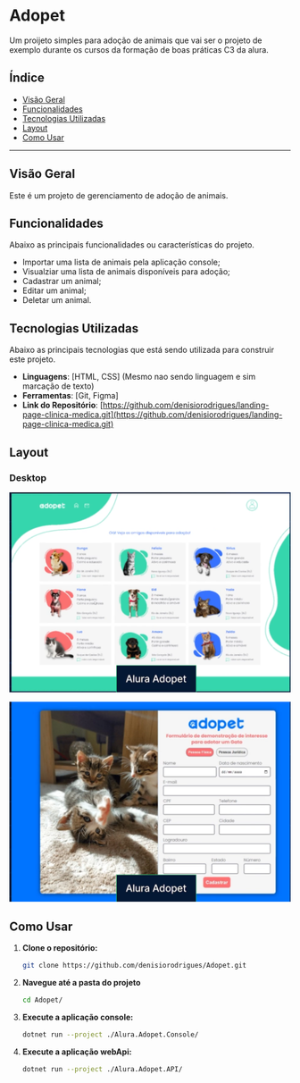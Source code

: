 # Adopet

Um proijeto simples para adoção de animais que vai ser o projeto de exemplo durante os cursos da formação de boas práticas C3 da alura.

## Índice

* [Visão Geral](#visão-geral)
* [Funcionalidades](#funcionalidades)
* [Tecnologias Utilizadas](#tecnologias-utilizadas)
* [Layout](#layout)
* [Como Usar](#como-usar)

---

## Visão Geral

Este é um projeto de gerenciamento de adoção de animais.

## Funcionalidades

Abaixo as principais funcionalidades ou características do projeto.

* Importar uma lista de animais pela aplicação console;
* Visualziar uma lista de animais disponíveis para adoção;
* Cadastrar um animal;
* Editar um animal;
* Deletar um animal.

## Tecnologias Utilizadas

Abaixo as principais tecnologias que está sendo utilizada para construir este projeto.

* **Linguagens**: [HTML, CSS] (Mesmo nao sendo linguagem e sim marcação de texto)
* **Ferramentas**: [Git, Figma]
* **Link do Repositório**: [https://github.com/denisiorodrigues/landing-page-clinica-medica.git](https://github.com/denisiorodrigues/landing-page-clinica-medica.git)

## Layout

### Desktop
![Layout da listagem de animais](./docs/adopet_1.png)

![Layout do cadastro de animais](./docs/adopet_2.png)

## Como Usar

1.  **Clone o repositório:**
    ```bash
    git clone https://github.com/denisiorodrigues/Adopet.git
    ```
2.  **Navegue até a pasta do projeto**
    ```bash
    cd Adopet/
    ```
3. **Execute a aplicação console:**

    ```bash
    dotnet run --project ./Alura.Adopet.Console/
    ```
4. **Execute a aplicação webApi:**

    ```bash
    dotnet run --project ./Alura.Adopet.API/
    ```

